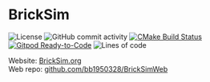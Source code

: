 # BrickSim

![License](https://img.shields.io/github/license/bb1950328/BrickSim)
![GitHub commit activity](https://img.shields.io/github/commit-activity/m/bb1950328/BrickSim)
[![CMake Build Status](https://github.com/bb1950328/BrickSim/workflows/CMake%20Build/badge.svg)](https://github.com/bb1950328/BrickSim/actions?query=workflow%3A%22CMake+Build%22)
[![Gitpod Ready-to-Code](https://img.shields.io/badge/Gitpod-ready--to--code-blue?logo=gitpod)](https://gitpod.io/#https://github.com/bb1950328/BrickSim)
![Lines of code](https://tokei.rs/b1/github/bb1950328/BrickSim?category=code)

Website: [BrickSim.org](https://bricksim.org)  
Web repo: [github.com/bb1950328/BrickSimWeb](https://www.github.com/bb1950328/BrickSimWeb)
